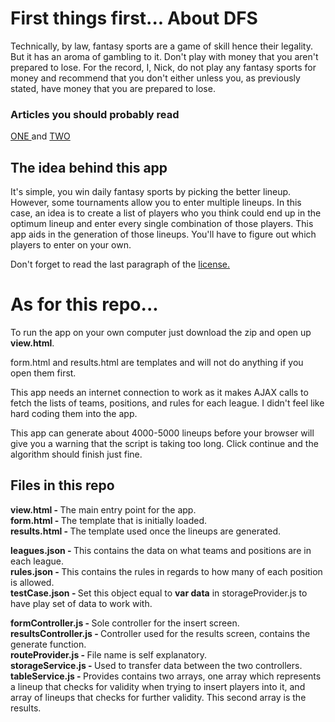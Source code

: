 # First things first... About DFS

Technically, by law, fantasy sports are a game of skill hence their legality.
But it has an aroma of gambling to it. Don't play with money that you aren't
prepared to lose. For the record, I, Nick, do not play any fantasy sports for
money and recommend that you don't either unless you, as previously stated, have
money that you are prepared to lose.

### Articles you should probably read
<a href="http://www.bloomberg.com/news/articles/2015-09-10/you-aren-t-good-enough-to-win-money-playing-daily-fantasy-football">
ONE
</a> and
<a href="http://www.nytimes.com/2015/10/06/sports/fanduel-draftkings-fantasy-employees-bet-rivals.html?_r=0">
TWO
</a>

## The idea behind this app

It's simple, you win daily fantasy sports by picking the better lineup. However,
some tournaments allow you to enter multiple lineups. In this case, an idea is
to create a list of players who you think could end up in the optimum lineup and
enter every single combination of those players. This app aids in the generation
of those lineups. You'll have to figure out which players to enter on your own.

Don't forget to read the last paragraph of the <a href="https://github.com/NicholasPurdy/FanDuel-Lineup-Generator/blob/master/LICENSE.md">license.</a>

# As for this repo...

To run the app on your own computer just download the zip and open up <b>view.html</b>.

form.html and results.html are templates and will not do anything if you open them first.

This app needs an internet connection to work as it makes AJAX calls to fetch the lists of
teams, positions, and rules for each league. I didn't feel like hard coding them into the 
app.

This app can generate about 4000-5000 lineups before your browser will give you a warning
that the script is taking too long. Click continue and the algorithm should finish just fine.

## Files in this repo

<b>view.html - </b>The main entry point for the app.<br>
<b>form.html - </b>The template that is initially loaded.<br>
<b>results.html - </b>The template used once the lineups are generated.<br>

<b>leagues.json - </b>This contains the data on what teams and positions are in each league.<br>
<b>rules.json - </b>This contains the rules in regards to how many of each position is allowed.<br>
<b>testCase.json - </b>Set this object equal to <b>var data</b> in storageProvider.js to have play set of data to work with.<br>

<b>formController.js - </b>Sole controller for the insert screen.<br>
<b>resultsController.js - </b>Controller used for the results screen, contains the generate function.<br>
<b>routeProvider.js - </b>File name is self explanatory.<br>
<b>storageService.js - </b>Used to transfer data between the two controllers.<br>
<b>tableService.js - </b>Provides contains two arrays, one array which represents a lineup 
that checks for validity when trying to insert players into it, and array of lineups that
checks for further validity. This second array is the results.<br>
